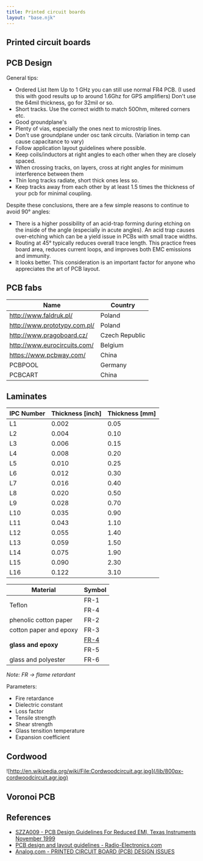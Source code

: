 ```yaml
---
title: Printed circuit boards
layout: "base.njk"
---
```


## Printed circuit boards

## PCB Design

General tips:

* Ordered List Item Up to 1 GHz you can still use normal FR4 PCB. (I used this with good results up to around 1.6Ghz for GPS amplifiers) Don't use the 64mil thickness, go for 32mil or so.
* Short tracks. Use the correct width to match 50Ohm, mitered corners etc.
* Good groundplane's
* Plenty of vias, especially the ones next to microstrip lines.
* Don't use groundplane under osc tank circuits. (Variation in temp can cause capacitance to vary)
* Follow application layout guidelines where possible.
* Keep coils/inductors at right angles to each other when they are closely spaced.
* When crossing tracks, on layers, cross at right angles for minimum interference between them
* Thin long tracks radiate, short thick ones less so.
* Keep tracks away from each other by at least 1.5 times the thickness of your pcb for minimal coupling.

Despite these conclusions, there are a few simple reasons to continue to avoid 90° angles:

* There is a higher possibility of an acid-trap forming during etching on the inside of the angle (especially in acute angles). An acid trap causes over-etching which can be a yield issue in PCBs with small trace widths.
* Routing at 45° typically reduces overall trace length. This practice frees board area, reduces current loops, and improves both EMC emissions and immunity.
* It looks better. This consideration is an important factor for anyone who appreciates the art of PCB layout.

## PCB fabs

| Name | Country |
| --- | --- |
| <http://www.faldruk.pl/> | Poland |
| <http://www.prototypy.com.pl/> | Poland |
| <http://www.pragoboard.cz/>| Czech Republic |
| <http://www.eurocircuits.com/> | Belgium |
| <https://www.pcbway.com/> | China |
| PCBPOOL | Germany |
| PCBCART | China |

## Laminates

|  IPC Number | Thickness [inch] | Thickness [mm] |
| --- | --- | --- |
| L1 | 0.002 | 0.05 |
| L2 | 0.004 | 0.10 |
| L3 | 0.006 | 0.15 |
| L4 | 0.008 | 0.20 |
| L5 | 0.010 | 0.25 |
| L6 | 0.012 | 0.30 |
| L7 | 0.016 | 0.40 |
| L8 | 0.020 | 0.50 |
| L9 | 0.028 | 0.70 |
| L10 | 0.035 | 0.90 |
| L11 | 0.043 | 1.10 |
| L12 | 0.055 | 1.40 |
| L13 | 0.059 | 1.50 |
| L14 | 0.075 | 1.90 |
| L15 | 0.090 | 2.30 |
| L16 | 0.122 | 3.10 |

<table class="inline">
	<thead>
	<tr class="row0">
		<th class="col0">Material </th><th class="col1"> Symbol </th>
	</tr>
	</thead>
	<tbody><tr class="row1">
		<td class="col0 centeralign" rowspan="2">  Teflon  </td><td class="col1 centeralign">  FR-1  </td>
	</tr>
	<tr class="row2">
		<td class="col0 centeralign">  FR-4  </td>
	</tr>
	<tr class="row3">
		<td class="col0 centeralign">  phenolic cotton paper  </td><td class="col1 centeralign">  FR-2  </td>
	</tr>
	<tr class="row4">
		<td class="col0 centeralign">  cotton paper and epoxy  </td><td class="col1 centeralign">  FR-3  </td>
	</tr>
	<tr class="row5">
		<td class="col0 centeralign" rowspan="2">  <strong>glass and epoxy</strong>  </td><td class="col1 centeralign">  <a href="https://en.wikipedia.org/wiki/FR-4">FR-4</a>  </td>
	</tr>
	<tr class="row6">
		<td class="col0 centeralign">  FR-5  </td>
	</tr>
	<tr class="row7">
		<td class="col0 centeralign">  glass and polyester  </td><td class="col1 centeralign">  FR-6  </td>
	</tr>
</tbody></table>

_Note: FR → flame retardant_

Parameters:

* Fire retardance
* Dielectric constant
* Loss factor
* Tensile strength
* Shear strength
* Glass tensition temperature
* Expansion coefficient

## Cordwood

![http://en.wikipedia.org/wiki/File:Cordwoodcircuit.agr.jpg](/lib/800px-cordwoodcircuit.agr.jpg)

## Voronoi PCB

## References

* [SZZA009 - PCB Design Guidelines For Reduced EMI, Texas Instruments November 1999](http://www.ti.com/lit/an/szza009/szza009.pdf)
* [PCB design and layout guidelines - Radio-Electronics.com](http://www.radio-electronics.com/info/electronics-design/pcb/pcb-design-layout-guidelines.php)
* [Analog.com - PRINTED CIRCUIT BOARD (PCB) DESIGN ISSUES](http://www.analog.com/library/analogdialogue/archives/43-09/EDch%2012%20pc%20issues.pdf)
